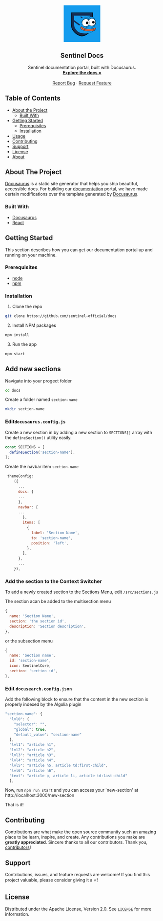 <!-- PROJECT LOGO -->
<p align="center">
  <a href="https://sentinel.co">
    <img src="static/img/sentinel-docs-card.png" alt="Logo" width="120">
  </a>

  <h2 align="center">Sentinel Docs</h3>

  <p align="center">
    Sentinel documentation portal, built with Docusaurus.
    <br />
    <a href="https://trinityprivacy.github.io/sentinel-docs/"><strong>Explore the docs »</strong></a>
    <br />
    <br />
    <a href="https://github.com/trinityprivacy/sentinel-docs/issues">Report Bug</a>
    ·
    <a href="https://github.com/trinityprivacy/sentinel-docs/issues">Request Feature</a>
  </p>
</p>

<!-- TABLE OF CONTENTS -->

## Table of Contents

- [About the Project](#about-the-project)
  - [Built With](#built-with)
- [Getting Started](#getting-started)
  - [Prerequisites](#prerequisites)
  - [Installation](#installation)
- [Usage](#usage)
- [Contributing](#contributing)
- [Support](#support)
- [License](#license)
- [About](#about)

<!-- ABOUT THE PROJECT -->

## About The Project

[Docusaurus](https://docusaurus.io/) is a static site generator that helps you ship beautiful, accessible docs. For building our [documentation](https://trinityprivacy.github.io/sentinel-docs/) portal, we have made certain modifications over the template generated by [Docusaurus](https://docusaurus.io).

### Built With

- [Docusaurus](https://docusaurus.io/)
- [React](https://reactjs.org/)

<!-- GETTING STARTED -->

## Getting Started

This section describes how you can get our documentation portal up and running on your machine.

### Prerequisites

- [node](https://nodejs.org/en/)
- [npm](https://www.npmjs.com/)

### Installation

1. Clone the repo

```sh
git clone https://github.com/sentinel-official/docs
```

2. Install NPM packages

```sh
npm install
```

3. Run the app

```sh
npm start
```

<!-- USAGE EXAMPLES -->

## Add new sections

<!-- In usage, mention how to edit the docs, how to update versions, etc. -->

Navigate into your progect folder

```sh
cd docs
```

Create a folder named `section-name`

```sh
mkdir section-name
```

### Edit`docusaurus.config.js`

Create a new section in by adding a new section to `SECTIONS[]` array with the `defineSection()` utility easily.

```jsx
const SECTIONS = [
  defineSection('section-name'),
];
```

Create the navbar item `section-name`

```jsx
 themeConfig:
    ({
      ...
      docs: {
      ...
      },
      navbar: {
      ...
        },
        items: [
          {
            label: 'Section Name',
            to: 'section-name',
            position: 'left',
          },
        ],
      },
      ...
    }),
```

### Add the section to the Context Switcher

To add a newly created section to the Sections Menu, edit `/src/sections.js`

The section acan be added to the multisection menu

```jsx
{
  name: 'Section Name',
  section: 'the section id',
  description: 'Section description',
},
```

or the subsection menu

```jsx
{
  name: 'Section name',
  id: 'section-name',
  icon: SentinelCore,
  section: 'section id',
},
```

### Edit `docusearch.config.json`

Add the following block to ensure that the content in the new section is properly indexed by the Algolia plugin

```jsx
"section-name": {
  "lvl0": {
    "selector": "",
    "global": true,
    "default_value": "section-name"
  },
  "lvl1": "article h1",
  "lvl2": "article h2",
  "lvl3": "article h3",
  "lvl4": "article h4",
  "lvl5": "article h5, article td:first-child",
  "lvl6": "article h6",
  "text": "article p, article li, article td:last-child"
  },
```

Now, run `npm run start` and you can access your 'new-section' at http://localhost:3000/new-section

That is it!

<!-- CONTRIBUTING -->

## Contributing

Contributions are what make the open source community such an amazing place to be learn, inspire, and create. Any contributions you make are **greatly appreciated**. Sincere thanks to all our contributors. Thank you, [contributors](https://github.com/sentinel-official/docs/graphs/contributors)!

## Support

Contributions, issues, and feature requests are welcome!
If you find this project valuable, please consider giving it a ⭐️!

<!-- LICENSE -->

## License

Distributed under the Apache License, Version 2.0. See [`LICENSE`](./LICENSE) for more information.

<!-- MARKDOWN LINKS & IMAGES -->
<!-- https://www.markdownguide.org/basic-syntax/#reference-style-links -->
